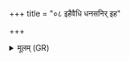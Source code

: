 +++
title = "०८ इहैवैधि धनसनिर् इह"

+++
<details><summary>मूलम् (GR)</summary>

इहैवैधि धनसनिर्  
इह चित्त इहक्रतुः ।  
इहैधि वीरवत्तरो  
वयोधा अपराहितः ॥
</details>